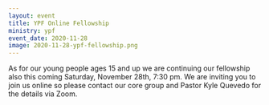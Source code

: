 ```yaml
---
layout: event
title: YPF Online Fellowship
ministry: ypf
event_date: 2020-11-28
image: 2020-11-28-ypf-fellowship.png
---
```


As for our young people ages 15 and up we are continuing our fellowship also this coming Saturday, November 28th, 7:30 pm. We are inviting you to join us online so please contact our core group and Pastor Kyle Quevedo for the details via Zoom.

